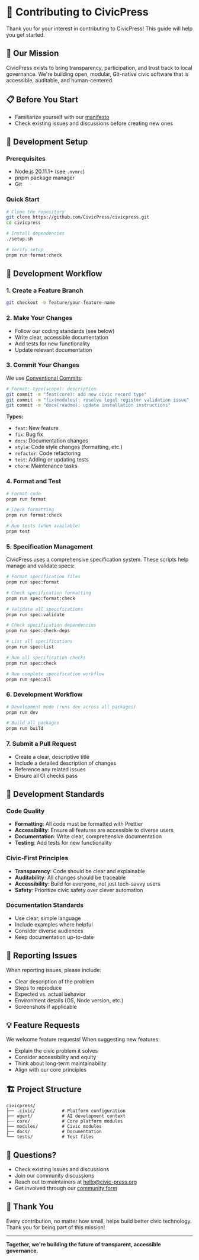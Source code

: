 # 🤝 Contributing to CivicPress

Thank you for your interest in contributing to CivicPress! This guide will help
you get started.

## 🌟 Our Mission

CivicPress exists to bring transparency, participation, and trust back to local
governance. We're building open, modular, Git-native civic software that is
accessible, auditable, and human-centered.

## 📋 Before You Start

- Familiarize yourself with our
  [manifesto](https://github.com/CivicPress/manifesto/blob/master/manifesto.md)
- Check existing issues and discussions before creating new ones

## 🚀 Development Setup

### Prerequisites

- Node.js 20.11.1+ (see `.nvmrc`)
- pnpm package manager
- Git

### Quick Start

```bash
# Clone the repository
git clone https://github.com/CivicPress/civicpress.git
cd civicpress

# Install dependencies
./setup.sh

# Verify setup
pnpm run format:check
```

## 📝 Development Workflow

### 1. Create a Feature Branch

```bash
git checkout -b feature/your-feature-name
```

### 2. Make Your Changes

- Follow our coding standards (see below)
- Write clear, accessible documentation
- Add tests for new functionality
- Update relevant documentation

### 3. Commit Your Changes

We use [Conventional Commits](https://www.conventionalcommits.org/):

```bash
# Format: type(scope): description
git commit -m "feat(core): add new civic record type"
git commit -m "fix(modules): resolve legal register validation issue"
git commit -m "docs(readme): update installation instructions"
```

**Types:**

- `feat`: New feature
- `fix`: Bug fix
- `docs`: Documentation changes
- `style`: Code style changes (formatting, etc.)
- `refactor`: Code refactoring
- `test`: Adding or updating tests
- `chore`: Maintenance tasks

### 4. Format and Test

```bash
# Format code
pnpm run format

# Check formatting
pnpm run format:check

# Run tests (when available)
pnpm test
```

### 5. Specification Management

CivicPress uses a comprehensive specification system. These scripts help manage
and validate specs:

```bash
# Format specification files
pnpm run spec:format

# Check specification formatting
pnpm run spec:format:check

# Validate all specifications
pnpm run spec:validate

# Check specification dependencies
pnpm run spec:check-deps

# List all specifications
pnpm run spec:list

# Run all specification checks
pnpm run spec:check

# Run complete specification workflow
pnpm run spec:all
```

### 6. Development Workflow

```bash
# Development mode (runs dev across all packages)
pnpm run dev

# Build all packages
pnpm run build
```

### 7. Submit a Pull Request

- Create a clear, descriptive title
- Include a detailed description of changes
- Reference any related issues
- Ensure all CI checks pass

## 🎯 Development Standards

### Code Quality

- **Formatting**: All code must be formatted with Prettier
- **Accessibility**: Ensure all features are accessible to diverse users
- **Documentation**: Write clear, comprehensive documentation
- **Testing**: Add tests for new functionality

### Civic-First Principles

- **Transparency**: Code should be clear and explainable
- **Auditability**: All changes should be traceable
- **Accessibility**: Build for everyone, not just tech-savvy users
- **Safety**: Prioritize civic safety over clever automation

### Documentation Standards

- Use clear, simple language
- Include examples where helpful
- Consider diverse audiences
- Keep documentation up-to-date

## 🐛 Reporting Issues

When reporting issues, please include:

- Clear description of the problem
- Steps to reproduce
- Expected vs. actual behavior
- Environment details (OS, Node version, etc.)
- Screenshots if applicable

## 💡 Feature Requests

We welcome feature requests! When suggesting new features:

- Explain the civic problem it solves
- Consider accessibility and equity
- Think about long-term maintainability
- Align with our core principles

## 🏗️ Project Structure

```
civicpress/
├── .civic/          # Platform configuration
├── agent/           # AI development context
├── core/            # Core platform modules
├── modules/         # Civic modules
├── docs/            # Documentation
└── tests/           # Test files
```

## 🤔 Questions?

- Check existing issues and discussions
- Join our community discussions
- Reach out to maintainers at hello@civic-press.org
- Get involved through our [community form](https://tally.so/r/wAYBvN)

## 🙏 Thank You

Every contribution, no matter how small, helps build better civic technology.
Thank you for being part of this mission!

---

**Together, we're building the future of transparent, accessible governance.**
